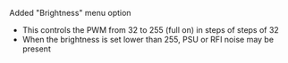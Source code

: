 Added "Brightness" menu option

* This controls the PWM from 32 to 255 (full on) in steps of steps of 32
* When the brightness is set lower than 255, PSU or RFI noise may be present
